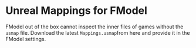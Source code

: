 # Unreal Mappings for FModel
FModel out of the box cannot inspect the inner files of games without the `usmap` file.
Download the latest `Mappings.usmap`from here and provide it in the FModel settings.
